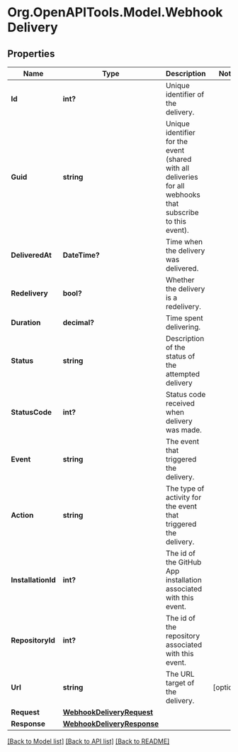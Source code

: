 # Org.OpenAPITools.Model.WebhookDelivery

## Properties

Name | Type | Description | Notes
------------ | ------------- | ------------- | -------------
**Id** | **int?** | Unique identifier of the delivery. | 
**Guid** | **string** | Unique identifier for the event (shared with all deliveries for all webhooks that subscribe to this event). | 
**DeliveredAt** | **DateTime?** | Time when the delivery was delivered. | 
**Redelivery** | **bool?** | Whether the delivery is a redelivery. | 
**Duration** | **decimal?** | Time spent delivering. | 
**Status** | **string** | Description of the status of the attempted delivery | 
**StatusCode** | **int?** | Status code received when delivery was made. | 
**Event** | **string** | The event that triggered the delivery. | 
**Action** | **string** | The type of activity for the event that triggered the delivery. | 
**InstallationId** | **int?** | The id of the GitHub App installation associated with this event. | 
**RepositoryId** | **int?** | The id of the repository associated with this event. | 
**Url** | **string** | The URL target of the delivery. | [optional] 
**Request** | [**WebhookDeliveryRequest**](WebhookDeliveryRequest.md) |  | 
**Response** | [**WebhookDeliveryResponse**](WebhookDeliveryResponse.md) |  | 

[[Back to Model list]](../README.md#documentation-for-models) [[Back to API list]](../README.md#documentation-for-api-endpoints) [[Back to README]](../README.md)


